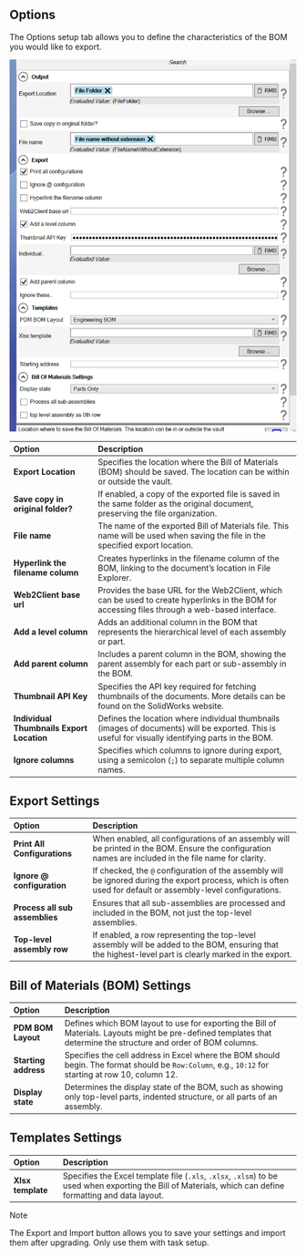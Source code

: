 ## Options

The Options setup tab allows you to define the characteristics of the BOM you would like to export.

![alt text](/images/pdm2excel_options.png)

| **Option**                                  | **Description**                                                                                                                                                 |
|:--------------------------------------------|:----------------------------------------------------------------------------------------------------------------------------------------------------------------|
| **Export Location**                         | Specifies the location where the Bill of Materials (BOM) should be saved. The location can be within or outside the vault.                                        |
| **Save copy in original folder?**          | If enabled, a copy of the exported file is saved in the same folder as the original document, preserving the file organization.                                 |
| **File name**                               | The name of the exported Bill of Materials file. This name will be used when saving the file in the specified export location.                                    |
| **Hyperlink the filename column**          | Creates hyperlinks in the filename column of the BOM, linking to the document’s location in File Explorer.                                                        |
| **Web2Client base url**                    | Provides the base URL for the Web2Client, which can be used to create hyperlinks in the BOM for accessing files through a web-based interface.                  |
| **Add a level column**                     | Adds an additional column in the BOM that represents the hierarchical level of each assembly or part.                                                             |
| **Add parent column**                      | Includes a parent column in the BOM, showing the parent assembly for each part or sub-assembly in the BOM.                                                        |
| **Thumbnail API Key**                      | Specifies the API key required for fetching thumbnails of the documents. More details can be found on the SolidWorks website.                                      |
| **Individual Thumbnails Export Location**  | Defines the location where individual thumbnails (images of documents) will be exported. This is useful for visually identifying parts in the BOM.                |
| **Ignore columns**                         | Specifies which columns to ignore during export, using a semicolon (`;`) to separate multiple column names.                                                        |

## Export Settings

| **Option**                                  | **Description**                                                                                                                                                 |
|:--------------------------------------------|:----------------------------------------------------------------------------------------------------------------------------------------------------------------|
| **Print All Configurations**                | When enabled, all configurations of an assembly will be printed in the BOM. Ensure the configuration names are included in the file name for clarity.             |
| **Ignore @ configuration**                 | If checked, the `@` configuration of the assembly will be ignored during the export process, which is often used for default or assembly-level configurations.    |
| **Process all sub assemblies**             | Ensures that all sub-assemblies are processed and included in the BOM, not just the top-level assemblies.                                                         |
| **Top-level assembly row**                 | If enabled, a row representing the top-level assembly will be added to the BOM, ensuring that the highest-level part is clearly marked in the export.             |

## Bill of Materials (BOM) Settings

| **Option**                                  | **Description**                                                                                                                                                 |
|:--------------------------------------------|:----------------------------------------------------------------------------------------------------------------------------------------------------------------|
| **PDM BOM Layout**                          | Defines which BOM layout to use for exporting the Bill of Materials. Layouts might be pre-defined templates that determine the structure and order of BOM columns.   |
| **Starting address**                        | Specifies the cell address in Excel where the BOM should begin. The format should be `Row:Column`, e.g., `10:12` for starting at row 10, column 12.                |
| **Display state**                           | Determines the display state of the BOM, such as showing only top-level parts, indented structure, or all parts of an assembly.                                   |

## Templates Settings

| **Option**                                  | **Description**                                                                                                                                                 |
|:--------------------------------------------|:----------------------------------------------------------------------------------------------------------------------------------------------------------------|
| **Xlsx template**                           | Specifies the Excel template file (`.xls`, `.xlsx`, `.xlsm`) to be used when exporting the Bill of Materials, which can define formatting and data layout.         |

> [!NOTE]
> The Export and Import button allows you to save your settings and import them after upgrading. Only use them with task setup.